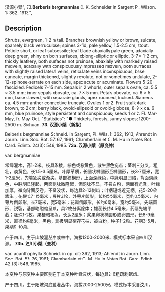 汉源小檗",
73.**Berberis bergmanniae** C. K. Schneider in Sargent Pl. Wilson. 1: 362. 1913.",

## Description
Shrubs, evergreen, 1-2 m tall. Branches brownish yellow or brown, sulcate, sparsely black verruculose; spines 3-fid, pale yellow, 1.5-2.5 cm, stout. Petiole short, or leaf subsessile; leaf blade abaxially pale green, adaxially deep green, shiny on both surfaces, oblong-elliptic or elliptic, 3-7 × 1-2 cm, thickly leathery, both surfaces not pruinose, abaxially with markedly raised midvein, adaxially with conspicuously impressed midvein, both surfaces with slightly raised lateral veins, reticulate veins inconspicuous, base cuneate, margin thickened, slightly revolute, not or sometimes undulate, 2-12-spinose-serrate on each side, apex acute or acuminate. Flowers 5-20-fascicled. Pedicels 7-15 mm. Sepals in 2 whorls; outer sepals ovate, ca. 5.5 × 3.5 mm; inner sepals obovate, ca. 7 × 5 mm. Petals obovate, ca. 6 × 5 mm, base clawed, with separate glands, apex rounded, incised. Stamens ca. 4.5 mm; anther connective truncate. Ovules 1 or 2. Fruit stalk dark brown, to 2 cm; berry black, ovoid-ellipsoid or ovoid-globose, 8-9 × ca. 6 mm, blue pruinose, style persistent and conspicuous; seeds 1 or 2. Fl. Mar-May, fr. May-Oct.
  "Statistics": "● Thickets, forests, sunny slopes; 1200-2500 m. Sichuan.
**73. 汉源小檗（新拟）**

Beiberis bergmanniae Schneid. in Sargent, Pl. Wils. 1: 362, 1913; Ahrendt in Journ. Linn. Soc. Bot. 57: 67, 1961; Chamberlain et C. M. Hu in Notes Bot. Card. Edintb. 24(3): 546, 1985.
**73a. 汉源小檗（原变种）**

var. bergmanniae

常绿灌木，高1-2米。枝具条棱，棕色或棕黄色，散生黑色疣点；茎刺三分叉，粗壮，淡黄色，长1.5-3.5厘米。叶厚革质，长圆状椭圆形至椭圆形，长3-7厘米，宽1-2厘米，先端急尖或渐尖，基部狭楔形，上面深绿色，中脉明显凹陷，背面淡绿色，中脉明显隆起，两面侧脉微隆起，但网脉不显，不被白粉，两面有光泽，叶缘加厚，微向背面反卷，不呈波状，每边具2-12刺齿；叶柄短或近无柄。花5-20朵簇生；花梗长7-15毫米；萼片2轮，外萼片卵形，长约5.5毫米，宽约3.5毫米，内萼片倒卵形，长7毫米，宽5毫米；花瓣倒卵形，长约6毫米，宽约5毫米，先端圆形、锐裂，基部略缢缩呈爪，具2枚分离腺体；雄蕊长约4.5毫米，药隔先端平截；胚珠1-2枚。果梗暗褐色，长达2厘米；浆果卵状椭圆形或卵圆形，长8-9毫米，直径约6毫米，黑色，具极明显宿存花柱，被白粉，种子1-2粒。花期3-5月，果期5-10月。

产于四川。生于山坡灌丛中或林中。海拔1200-2000米。模式标本采自四川汉源。
**73b. 汶川小檗（变种）**

var. acanthophylla Schneid. in op. cit: 362, 1913; Ahrendt in Journ. Linn. Soc. Bot. 57: 76, 1961; Chamberlain et C. M. Hu in Notes Bot. Gard. Edinb. 42 (3): 546, 1985.

本变种与原变种主要区别在于本变种叶缘波状，每边具2-6粗疏刺锯齿。

产于四川。生于阳坡沟底或灌丛中。海拔2000-2500米。模式标本采自汶川。
